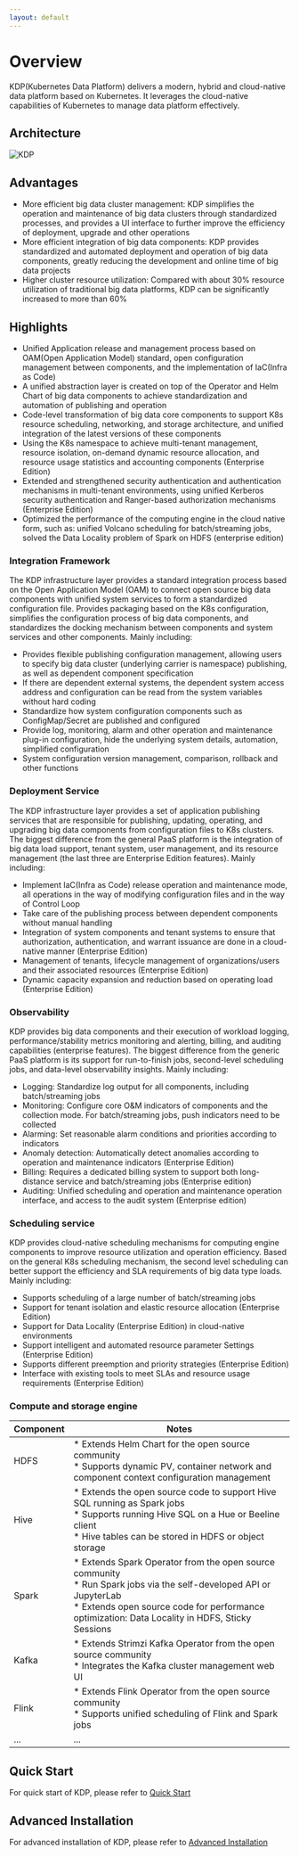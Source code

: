 ```yaml
---
layout: default
---
```


# Overview

KDP(Kubernetes Data Platform) delivers a modern, hybrid and cloud-native data platform based on Kubernetes. It leverages the cloud-native capabilities of Kubernetes to manage data platform effectively.

## Architecture
![KDP](https://linktime-public.oss-cn-qingdao.aliyuncs.com/linktime-homepage/kdp/kdp-archi-en.png)

## Advantages
* More efficient big data cluster management: KDP simplifies the operation and maintenance of big data clusters through standardized processes, and provides a UI interface to further improve the efficiency of deployment, upgrade and other operations
* More efficient integration of big data components: KDP provides standardized and automated deployment and operation of big data components, greatly reducing the development and online time of big data projects
* Higher cluster resource utilization: Compared with about 30% resource utilization of traditional big data platforms, KDP can be significantly increased to more than 60%

## Highlights
* Unified Application release and management process based on OAM(Open Application Model) standard, open configuration management between components, and the implementation of IaC(Infra as Code)
* A unified abstraction layer is created on top of the Operator and Helm Chart of big data components to achieve standardization and automation of publishing and operation
* Code-level transformation of big data core components to support K8s resource scheduling, networking, and storage architecture, and unified integration of the latest versions of these components
* Using the K8s namespace to achieve multi-tenant management, resource isolation, on-demand dynamic resource allocation, and resource usage statistics and accounting components (Enterprise Edition)
* Extended and strengthened security authentication and authentication mechanisms in multi-tenant environments, using unified Kerberos security authentication and Ranger-based authorization mechanisms (Enterprise Edition)
* Optimized the performance of the computing engine in the cloud native form, such as: unified Volcano scheduling for batch/streaming jobs, solved the Data Locality problem of Spark on HDFS (enterprise edition)

### Integration Framework
The KDP infrastructure layer provides a standard integration process based on the Open Application Model (OAM) to connect open source big data components with unified system services to form a standardized configuration file. Provides packaging based on the K8s configuration, simplifies the configuration process of big data components, and standardizes the docking mechanism between components and system services and other components. Mainly including:
* Provides flexible publishing configuration management, allowing users to specify big data cluster (underlying carrier is namespace) publishing, as well as dependent component specification
* If there are dependent external systems, the dependent system access address and configuration can be read from the system variables without hard coding
* Standardize how system configuration components such as ConfigMap/Secret are published and configured
* Provide log, monitoring, alarm and other operation and maintenance plug-in configuration, hide the underlying system details, automation, simplified configuration
* System configuration version management, comparison, rollback and other functions

### Deployment Service
The KDP infrastructure layer provides a set of application publishing services that are responsible for publishing, updating, operating, and upgrading big data components from configuration files to K8s clusters. The biggest difference from the general PaaS platform is the integration of big data load support, tenant system, user management, and its resource management (the last three are Enterprise Edition features). Mainly including:
* Implement IaC(Infra as Code) release operation and maintenance mode, all operations in the way of modifying configuration files and in the way of Control Loop
* Take care of the publishing process between dependent components without manual handling
* Integration of system components and tenant systems to ensure that authorization, authentication, and warrant issuance are done in a cloud-native manner (Enterprise Edition)
* Management of tenants, lifecycle management of organizations/users and their associated resources (Enterprise Edition)
* Dynamic capacity expansion and reduction based on operating load (Enterprise Edition)

### Observability
KDP provides big data components and their execution of workload logging, performance/stability metrics monitoring and alerting, billing, and auditing capabilities (enterprise features). The biggest difference from the generic PaaS platform is its support for run-to-finish jobs, second-level scheduling jobs, and data-level observability insights. Mainly including:
* Logging: Standardize log output for all components, including batch/streaming jobs
* Monitoring: Configure core O&M indicators of components and the collection mode. For batch/streaming jobs, push indicators need to be collected
* Alarming: Set reasonable alarm conditions and priorities according to indicators
* Anomaly detection: Automatically detect anomalies according to operation and maintenance indicators (Enterprise Edition)
* Billing: Requires a dedicated billing system to support both long-distance service and batch/streaming jobs (Enterprise edition)
* Auditing: Unified scheduling and operation and maintenance operation interface, and access to the audit system (Enterprise edition)

### Scheduling service
KDP provides cloud-native scheduling mechanisms for computing engine components to improve resource utilization and operation efficiency. Based on the general K8s scheduling mechanism, the second level scheduling can better support the efficiency and SLA requirements of big data type loads. Mainly including:
* Supports scheduling of a large number of batch/streaming jobs
* Support for tenant isolation and elastic resource allocation (Enterprise Edition)
* Support for Data Locality (Enterprise Edition) in cloud-native environments
* Support intelligent and automated resource parameter Settings (Enterprise Edition)
* Supports different preemption and priority strategies (Enterprise Edition)
* Interface with existing tools to meet SLAs and resource usage requirements (Enterprise Edition)

### Compute and storage engine
| Component | Notes |
| --- | --- |
| HDFS | * Extends Helm Chart for the open source community <br> * Supports dynamic PV, container network and component context configuration management |
| Hive | * Extends the open source code to support Hive SQL running as Spark jobs <br> * Supports running Hive SQL on a Hue or Beeline client <br> * Hive tables can be stored in HDFS or object storage |
| Spark | * Extends Spark Operator from the open source community <br> * Run Spark jobs via the self-developed API or JupyterLab <br> * Extends open source code for performance optimization: Data Locality in HDFS, Sticky Sessions |
| Kafka | * Extends Strimzi Kafka Operator from the open source community <br> * Integrates the Kafka cluster management web UI |
| Flink | * Extends Flink Operator from the open source community <br> * Supports unified scheduling of Flink and Spark jobs |
| ... | ... |

## Quick Start
For quick start of KDP, please refer to [Quick Start](./quick-start.md)

## Advanced Installation
For advanced installation of KDP, please refer to [Advanced Installation](./advanced-install.md)
